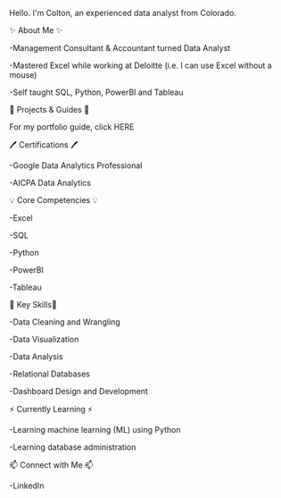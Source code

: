 <!--
**coltonwaynelawson/coltonwaynelawson** is a ✨ _special_ ✨ repository because its `README.md` (this file) appears on your GitHub profile.

Here are some ideas to get you started:

- 🔭 I’m currently working on ...
- 🌱 I’m currently learning ...
- 👯 I’m looking to collaborate on ...
- 🤔 I’m looking for help with ...
- 💬 Ask me about ...
- 📫 How to reach me: ...
- 😄 Pronouns: ...
- ⚡ Fun fact: ...
-->

Hello. I'm Colton, an experienced data analyst from Colorado.


✨ About Me ✨

-Management Consultant & Accountant turned Data Analyst

-Mastered Excel while working at Deloitte (i.e. I can use Excel without a mouse)

-Self taught SQL, Python, PowerBI and Tableau


📒 Projects & Guides 📒

For my portfolio guide, click HERE


🖊️ Certifications 🖊️

-Google Data Analytics Professional

-AICPA Data Analytics


💡 Core Competencies 💡

-Excel

-SQL

-Python

-PowerBI

-Tableau


📌 Key Skills📌

-Data Cleaning and Wrangling

-Data Visualization

-Data Analysis

-Relational Databases

-Dashboard Design and Development


⚡️ Currently Learning ⚡️

-Learning machine learning (ML) using Python

-Learning database administration


📫 Connect with Me 📫

-LinkedIn

